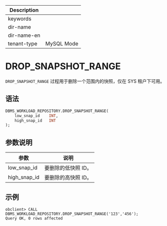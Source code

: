 | Description   |                 |
|---------------|-----------------|
| keywords      |                 |
| dir-name      |                 |
| dir-name-en   |                 |
| tenant-type   | MySQL Mode      |

# DROP_SNAPSHOT_RANGE

`DROP_SNAPSHOT_RANGE` 过程用于删除一个范围内的快照，仅在 SYS 租户下可用。

## 语法

```sql
DBMS_WORKLOAD_REPOSITORY.DROP_SNAPSHOT_RANGE(
    low_snap_id    INT,
    high_snap_id   INT
);
```

## 参数说明

| **参数** | **说明** |
| --- | --- |
| low_snap_id | 要删除的低快照 ID。 |
| high_snap_id | 要删除的高快照 ID。 |

## 示例

```shell
obclient> CALL DBMS_WORKLOAD_REPOSITORY.DROP_SNAPSHOT_RANGE('123','456');
Query OK, 0 rows affected
```
